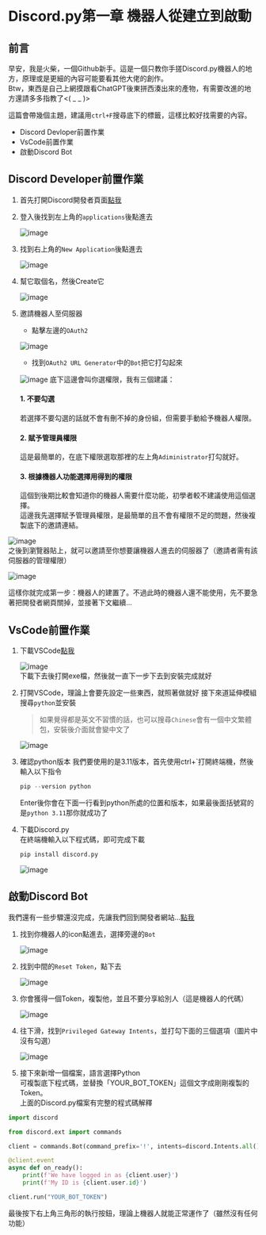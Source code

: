 # Discord.py第一章 機器人從建立到啟動
## 前言
早安，我是火柴，一個Github新手。這是一個只教你手搓Discord.py機器人的地方，原理或是更細的內容可能要看其他大佬的創作。  
Btw，東西是自己上網摸跟看ChatGPT後東拼西湊出來的產物，有需要改進的地方還請多多指教了<( _ _ )>

這篇會帶幾個主題，建議用`ctrl+F`搜尋底下的標籤，這樣比較好找需要的內容。  
- Discord Devloper前置作業
- VsCode前置作業
- 啟動Discord Bot  

## Discord Developer前置作業
1. 首先打開Discord開發者頁面[點我](https://discord.com/developers/docs/intro)
2. 登入後找到左上角的`applications`後點進去
   
   ![image](https://github.com/javaowo/Discord.py/blob/main/image/Applications.jpeg)
3. 找到右上角的`New Application`後點進去
   
   ![image](https://github.com/javaowo/Discord.py/blob/main/image/N_A.jpeg)
4. 幫它取個名，然後Create它 
   
   ![image](https://github.com/javaowo/Discord.py/blob/main/image/Create.jpeg)
5. 邀請機器人至伺服器  
   - 點擊左邊的`OAuth2`

   ![image](https://github.com/javaowo/Discord.py/blob/main/image/OAuth2.jpeg)  
   - 找到`OAuth2 URL Generator`中的`Bot`把它打勾起來

   ![image](https://github.com/javaowo/Discord.py/blob/main/image/bot.jpeg)
   底下這邊會叫你選權限，我有三個建議：
      #### 1. 不要勾選  
      若選擇不要勾選的話就不會有刪不掉的身份組，但需要手動給予機器人權限。  
      #### 2. 賦予管理員權限  
      這是最簡單的，在底下權限選取那裡的左上角`Adiministrator`打勾就好。  
      #### 3. 根據機器人功能選擇用得到的權限  
      這個到後期比較會知道你的機器人需要什麼功能，初學者較不建議使用這個選擇。  
這邊我先選擇賦予管理員權限，是最簡單的且不會有權限不足的問題，然後複製底下的邀請連結。  

  ![image](https://github.com/javaowo/Discord.py/blob/main/image/Administrator.jpeg)  
  之後到瀏覽器貼上，就可以邀請至你想要讓機器人進去的伺服器了（邀請者需有該伺服器的管理權限）  

  ![image](https://github.com/javaowo/Discord.py/blob/main/image/invite.jpeg)


這樣你就完成第一步：機器人的建置了。不過此時的機器人還不能使用，先不要急著把開發者網頁關掉，並接著下文繼續...  

## VsCode前置作業  
1. 下載VSCode[點我](https://code.visualstudio.com/)

   ![image](https://github.com/javaowo/Discord.py/blob/main/image/VScode_D.png)  
   下載下去後打開exe檔，然後就一直下一步下去到安裝完成就好
2. 打開VSCode，理論上會要先設定一些東西，就照著做就好
   接下來道延伸模組搜尋`python`並安裝
   > 如果覺得都是英文不習慣的話，也可以搜尋`Chinese`會有一個中文繁體包，安裝後介面就會變中文了

   ![image](https://github.com/javaowo/Discord.py/blob/main/image/Download.png)  
3. 確認python版本
   我們要使用的是3.11版本，首先使用ctrl+`打開終端機，然後輸入以下指令
   ```python
   pip --version python
   ```
   Enter後你會在下面一行看到python所處的位置和版本，如果最後面括號寫的是`python 3.11`那你就成功了
4. 下載Discord.py  
   在終端機輸入以下程式碼，即可完成下載
   ```python
   pip install discord.py
   ```

   ![image](https://github.com/javaowo/Discord.py/blob/main/image/Version.png)

## 啟動Discord Bot
我們還有一些步驟還沒完成，先讓我們回到開發者網站...[點我](https://discord.com/developers/docs/intro)
  
1. 找到你機器人的icon點進去，選擇旁邊的`Bot`

   ![image](https://github.com/javaowo/Discord.py/blob/main/image/Bot.png)
2. 找到中間的`Reset Token`，點下去

   ![image](https://github.com/javaowo/Discord.py/blob/main/image/Token.png)
3. 你會獲得一個Token，複製他，並且不要分享給別人（這是機器人的代碼）

   ![image](https://github.com/javaowo/Discord.py/blob/main/image/Copy.png)
4. 往下滑，找到`Privileged Gateway Intents`，並打勾下面的三個選項（圖片中沒有勾選）
     
   ![image](https://github.com/javaowo/Discord.py/blob/main/image/PGI.png)
5. 接下來新增一個檔案，語言選擇Python  
   可複製底下程式碼，並替換「YOUR_BOT_TOKEN」這個文字成剛剛複製的Token。  
   上面的Discord.py檔案有完整的程式碼解釋
```python
import discord

from discord.ext import commands

client = commands.Bot(command_prefix='!', intents=discord.Intents.all())

@client.event
async def on_ready():
    print(f'We have logged in as {client.user}')
    print(f'My ID is {client.user.id}')

client.run("YOUR_BOT_TOKEN")
```
最後按下右上角三角形的執行按鈕，理論上機器人就能正常運作了（雖然沒有任何功能）
  
